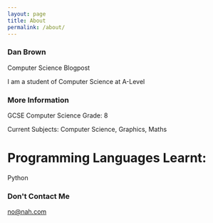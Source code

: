 ```yaml
---
layout: page
title: About
permalink: /about/
---
```


### Dan Brown
Computer Science Blogpost


I am a student of Computer Science at A-Level

### More Information

GCSE Computer Science Grade: 8

Current Subjects: Computer Science, Graphics, Maths

# Programming Languages Learnt:
Python

### Don't Contact Me

[no@nah.com](mailto:nope@nuhuh.com)
